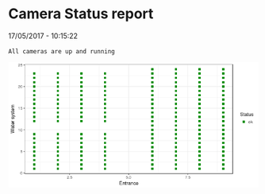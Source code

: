 Camera Status report
================
17/05/2017 - 10:15:22

    All cameras are up and running

![](camreport_files/figure-markdown_github/unnamed-chunk-2-1.png)
